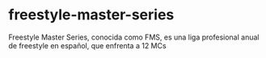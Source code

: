 # freestyle-master-series
Freestyle Master Series, conocida como FMS, es una liga profesional anual de freestyle en español, que enfrenta a 12 MCs
